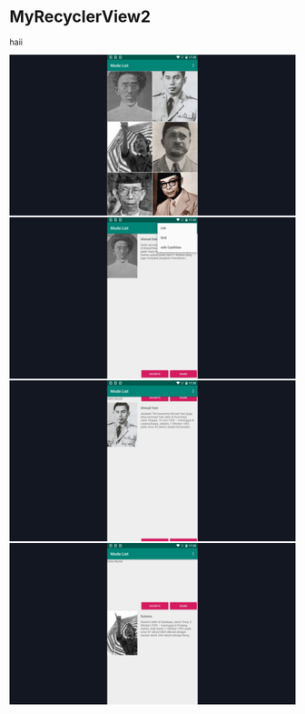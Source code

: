 # MyRecyclerView2
haii

![alt text](https://github.com/kotaangin80/MyRecyclerView2/blob/master/44.jpeg?raw=true)
![alt text](https://github.com/kotaangin80/MyRecyclerView2/blob/master/11.jpeg?raw=true)
![alt text](https://github.com/kotaangin80/MyRecyclerView2/blob/master/22.jpeg?raw=true)
![alt text](https://github.com/kotaangin80/MyRecyclerView2/blob/master/33.jpeg?raw=true)

